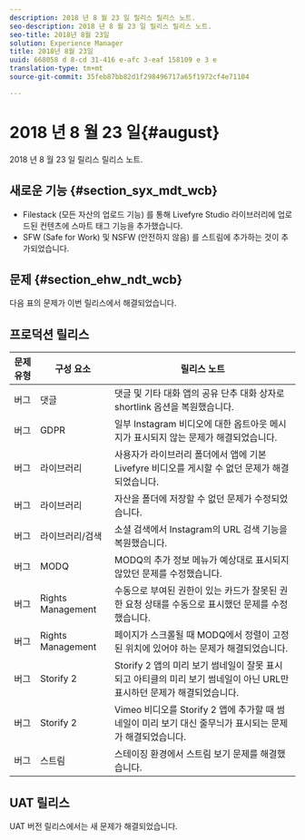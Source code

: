 ```yaml
---
description: 2018 년 8 월 23 일 릴리스 릴리스 노트.
seo-description: 2018 년 8 월 23 일 릴리스 릴리스 노트.
seo-title: 2018년 8월 23일
solution: Experience Manager
title: 2018년 8월 23일
uuid: 668058 d 8-cd 31-416 e-afc 3-eaf 158109 e 3 e
translation-type: tm+mt
source-git-commit: 35feb87bb82d1f298496717a65f1972cf4e71104

---
```



# 2018 년 8 월 23 일{#august}

2018 년 8 월 23 일 릴리스 릴리스 노트.

## 새로운 기능 {#section_syx_mdt_wcb}

* Filestack (모든 자산의 업로드 기능) 를 통해 Livefyre Studio 라이브러리에 업로드된 컨텐츠에 스마트 태그 기능을 추가했습니다.
* SFW (Safe for Work) 및 NSFW (안전하지 않음) 를 스트림에 추가하는 것이 추가되었습니다.

## 문제 {#section_ehw_ndt_wcb}

다음 표의 문제가 이번 릴리스에서 해결되었습니다.

## 프로덕션 릴리스

| **문제 유형** | **구성 요소** | **릴리스 노트** |
|---|---|---|
| 버그 | 댓글 | 댓글 및 기타 대화 앱의 공유 단추 대화 상자로 shortlink 옵션을 복원했습니다. |
| 버그 | GDPR | 일부 Instagram 비디오에 대한 옵트아웃 메시지가 표시되지 않는 문제가 해결되었습니다. |
| 버그 | 라이브러리 | 사용자가 라이브러리 폴더에서 앱에 기본 Livefyre 비디오를 게시할 수 없던 문제가 해결되었습니다. |
| 버그 | 라이브러리 | 자산을 폴더에 저장할 수 없던 문제가 수정되었습니다. |
| 버그 | 라이브러리/검색 | 소셜 검색에서 Instagram의 URL 검색 기능을 복원했습니다. |
| 버그 | MODQ | MODQ의 추가 정보 메뉴가 예상대로 표시되지 않았던 문제를 수정했습니다. |
| 버그 | Rights Management | 수동으로 부여된 권한이 있는 카드가 잘못된 권한 요청 상태를 수동으로 표시했던 문제를 수정했습니다. |
| 버그 | Rights Management | 페이지가 스크롤될 때 MODQ에서 정렬이 고정된 위치에 있어야 하는 문제가 해결되었습니다. |
| 버그 | Storify 2 | Storify 2 앱의 미리 보기 썸네일이 잘못 표시되고 아티클의 미리 보기 썸네일이 아닌 URL만 표시하던 문제가 해결되었습니다. |
| 버그 | Storify 2 | Vimeo 비디오를 Storify 2 앱에 추가할 때 썸네일이 미리 보기 대신 줄무늬가 표시되는 문제가 해결되었습니다. |
| 버그 | 스트림 | 스테이징 환경에서 스트림 보기 문제를 해결했습니다. |

## UAT 릴리스

UAT 버전 릴리스에서는 새 문제가 해결되었습니다.
